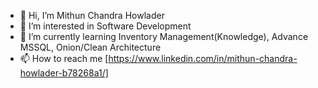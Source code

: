 - 👋 Hi, I’m Mithun Chandra Howlader
- 👀 I’m interested in Software Development
- 🌱 I’m currently learning Inventory Management(Knowledge), Advance MSSQL, Onion/Clean Architecture
- 📫 How to reach me [https://www.linkedin.com/in/mithun-chandra-howlader-b78268a1/]

<!---
chmithun/chmithun is a ✨ special ✨ repository because its `README.md` (this file) appears on your GitHub profile.
You can click the Preview link to take a look at your changes.
--->
